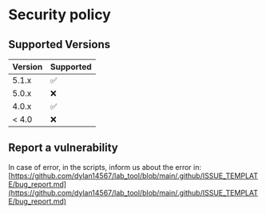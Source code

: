 # Security policy

## Supported Versions


| Version | Supported          |
| ------- | ------------------ |
| 5.1.x   | :white_check_mark: |
| 5.0.x   | :x:                |
| 4.0.x   | :white_check_mark: |
| < 4.0   | :x:                |

## Report a vulnerability

In case of error, in the scripts, inform us about the error in: [https://github.com/dylan14567/lab_tool/blob/main/.github/ISSUE_TEMPLATE/bug_report.md](https://github.com/dylan14567/lab_tool/blob/main/.github/ISSUE_TEMPLATE/bug_report.md)
